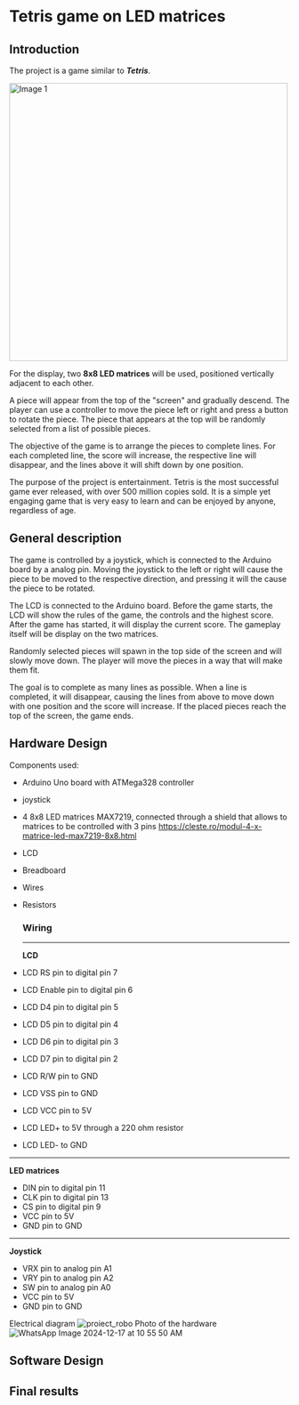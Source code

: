 # Tetris game on LED matrices

## Introduction

The project is a game similar to ***Tetris***. 

<img src="https://github.com/user-attachments/assets/87cda5a4-3e2a-4b0e-9147-e3be9092892f" alt="Image 1" width="500"/>

For the display, two **8x8 LED matrices** will be used, positioned vertically adjacent to each other. 

A piece will appear from the top of the "screen" and gradually descend. The player can use a controller to move the piece left or right and press a button to rotate the piece. The piece that appears at the top will be randomly selected from a list of possible pieces. 

The objective of the game is to arrange the pieces to complete lines. For each completed line, the score will increase, the respective line will disappear, and the lines above it will shift down by one position.

The purpose of the project is entertainment. Tetris is the most successful game ever released, with over 500 million copies sold. It is a simple yet engaging game that is very easy to learn and can be enjoyed by anyone, regardless of age.

## General description
The game is controlled by a joystick, which is connected to the Arduino board by a analog pin. Moving the joystick to the left or right will cause the piece to be moved to the respective direction, and pressing it will the cause the piece to be rotated. 

The LCD is connected to the Arduino board. Before the game starts, the LCD will show the rules of the game, the controls and the highest score. After the game has started, it will display the current score. The gameplay itself will be display on the two matrices. 

Randomly selected pieces will spawn in the top side of the screen and will slowly move down. The player will move the pieces in a way that will make them fit. 

The goal is to complete as many lines as possible. When a line is completed, it will disappear, causing the lines from above to move down with one position and the score will increase. If the placed pieces reach the top of the screen, the game ends.

## Hardware Design
 Components used:
 - Arduino Uno board with ATMega328 controller
 - joystick
 - 4 8x8 LED matrices MAX7219, connected through a shield that allows to matrices to be controlled with 3 pins https://cleste.ro/modul-4-x-matrice-led-max7219-8x8.html
 - LCD
 - Breadboard
 - Wires
 - Resistors

   ### Wiring

   ---
   **LCD**
- LCD RS pin to digital pin 7
- LCD Enable pin to digital pin 6
- LCD D4 pin to digital pin 5
- LCD D5 pin to digital pin 4
- LCD D6 pin to digital pin 3
- LCD D7 pin to digital pin 2
- LCD R/W pin to GND
- LCD VSS pin to GND
- LCD VCC pin to 5V
- LCD LED+ to 5V through a 220 ohm resistor
- LCD LED- to GND

---
   **LED matrices**
- DIN pin to digital pin 11
- CLK pin to digital pin 13
- CS pin to digital pin 9
- VCC pin to 5V
- GND pin to GND

---
   **Joystick**
- VRX pin to analog pin A1
- VRY pin to analog pin A2
- SW pin to analog pin A0
- VCC pin to 5V
- GND pin to GND

Electrical diagram
![proiect_robo](https://github.com/user-attachments/assets/05a782c5-34b4-4b0b-8fc2-ab796ee68ff7)
Photo of the hardware
![WhatsApp Image 2024-12-17 at 10 55 50 AM](https://github.com/user-attachments/assets/ca034c7b-ca3a-4e60-8c38-cafaced2c091)

## Software Design

## Final results
